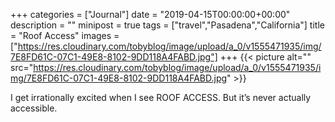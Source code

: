 +++
categories = ["Journal"]
date = "2019-04-15T00:00:00+00:00"
description = ""
minipost = true
tags = ["travel","Pasadena","California"]
title = "Roof Access"
images = ["https://res.cloudinary.com/tobyblog/image/upload/a_0/v1555471935/img/7E8FD61C-07C1-49E8-8102-9DD118A4FABD.jpg"]
+++
{{< picture alt="" src="https://res.cloudinary.com/tobyblog/image/upload/a_0/v1555471935/img/7E8FD61C-07C1-49E8-8102-9DD118A4FABD.jpg" >}}

I get irrationally excited when I see ROOF ACCESS. But it’s never actually accessible.
